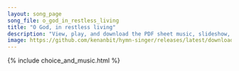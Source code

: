 ```yaml
---
layout: song_page
song_file: o_god_in_restless_living
title: "O God, in restless living"
description: "View, play, and download the PDF sheet music, slideshow, and audio. Lyrics: O God in restless living we lose our spirit's peace. Calm our unwise confusion, bid thou our clamor cease. Let anxious hearts grow quiet, like pools a... english theist 4part chords"
image: https://github.com/kenanbit/hymn-singer/releases/latest/download/o_god_in_restless_living-trad.png
---
```


{% include choice_and_music.html %}